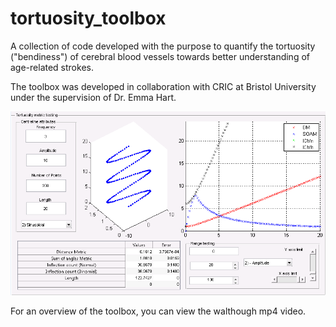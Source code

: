 # tortuosity_toolbox

A collection of code developed with the purpose to quantify the tortuosity ("bendiness") of cerebral blood vessels towards better understanding of age-related strokes.

The toolbox was developed in collaboration with CRIC at Bristol University under the supervision of Dr. Emma Hart.

![Tool](./Tortuosity%20Paper%20Images/Figure_4.jpg)

For an overview of the toolbox, you can view the walthough mp4 video.
